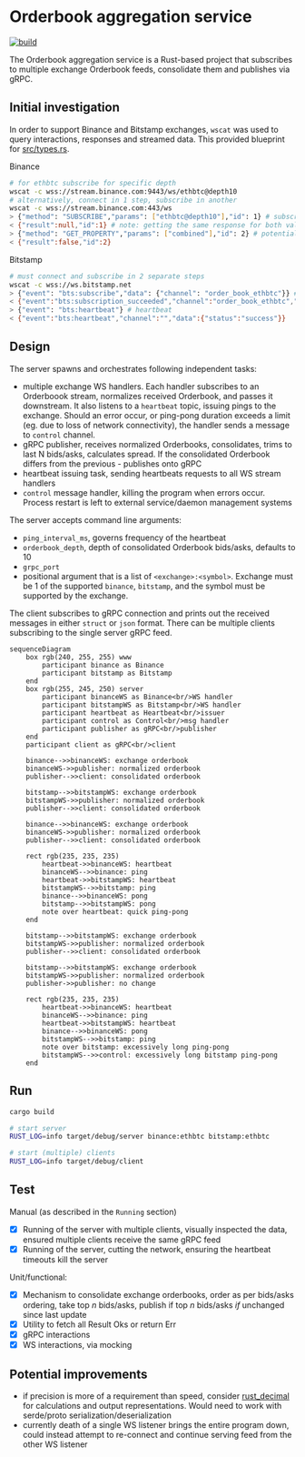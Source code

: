 # Orderbook aggregation service

[![build](../../workflows/build/badge.svg)](../../actions/workflows/build.yml)

The Orderbook aggregation service is a Rust-based project that subscribes to multiple exchange Orderbook feeds, consolidate them and publishes via gRPC.

## Initial investigation

In order to support Binance and Bitstamp exchanges, `wscat` was used to query interactions, responses and streamed data. This provided blueprint for [src/types.rs](src/types.rs).

Binance

```sh
# for ethbtc subscribe for specific depth
wscat -c wss://stream.binance.com:9443/ws/ethbtc@depth10
# alternatively, connect in 1 step, subscribe in another
wscat -c wss://stream.binance.com:443/ws
> {"method": "SUBSCRIBE","params": ["ethbtc@depth10"],"id": 1} # subscribes to channel
< {"result":null,"id":1} # note: getting the same response for both valid and invalid pairs
> {"method": "GET_PROPERTY","params": ["combined"],"id": 2} # potential heartbeat
< {"result":false,"id":2}
```

Bitstamp

```sh
# must connect and subscribe in 2 separate steps
wscat -c wss://ws.bitstamp.net
> {"event": "bts:subscribe","data": {"channel": "order_book_ethbtc"}} # gets top 100 asks/bids
< {"event":"bts:subscription_succeeded","channel":"order_book_ethbtc","data":{}} # note: getting the same response for both valid and invalid pairs
> {"event": "bts:heartbeat"} # heartbeat
< {"event":"bts:heartbeat","channel":"","data":{"status":"success"}}
```

## Design

The server spawns and orchestrates following independent tasks:

- multiple exchange WS handlers. Each handler subscribes to an Orderboook stream, normalizes received Orderbook, and passes it downstream. It also listens to a `heartbeat` topic, issuing pings to the exchange. Should an error occur, or ping-pong duration exceeds a limit (eg. due to loss of network connectivity), the handler sends a message to `control` channel.
- gRPC publisher, receives normalized Orderbooks, consolidates, trims to last N bids/asks, calculates spread. If the consolidated Orderbook differs from the previous - publishes onto gRPC
- heartbeat issuing task, sending heartbeats requests to all WS stream handlers
- `control` message handler, killing the program when errors occur. Process restart is left to external service/daemon management systems

The server accepts command line arguments:

- `ping_interval_ms`, governs frequency of the heartbeat
- `orderbook_depth`, depth of consolidated Orderbook bids/asks, defaults to 10
- `grpc_port`
- positional argument that is a list of `<exchange>:<symbol>`. Exchange must be 1 of the supported `binance`, `bitstamp`, and the symbol must be supported by the exchange.

The client subscribes to gRPC connection and prints out the received messages in either `struct` or `json` format. There can be multiple clients subscribing to the single server gRPC feed.

```mermaid
sequenceDiagram
    box rgb(240, 255, 255) www
        participant binance as Binance
        participant bitstamp as Bitstamp
    end
    box rgb(255, 245, 250) server
        participant binanceWS as Binance<br/>WS handler
        participant bitstampWS as Bitstamp<br/>WS handler
        participant heartbeat as Heartbeat<br/>issuer
        participant control as Control<br/>msg handler
        participant publisher as gRPC<br/>publisher
    end
    participant client as gRPC<br/>client

    binance-->>binanceWS: exchange orderbook
    binanceWS->>publisher: normalized orderbook
    publisher-->>client: consolidated orderbook

    bitstamp-->>bitstampWS: exchange orderbook
    bitstampWS->>publisher: normalized orderbook
    publisher-->>client: consolidated orderbook

    binance-->>binanceWS: exchange orderbook
    binanceWS->>publisher: normalized orderbook
    publisher-->>client: consolidated orderbook

    rect rgb(235, 235, 235)
        heartbeat->>binanceWS: heartbeat
        binanceWS-->>binance: ping
        heartbeat->>bitstampWS: heartbeat
        bitstampWS-->>bitstamp: ping
        binance-->>binanceWS: pong
        bitstamp-->>bitstampWS: pong
        note over heartbeat: quick ping-pong
    end

    bitstamp-->>bitstampWS: exchange orderbook
    bitstampWS->>publisher: normalized orderbook
    publisher-->>client: consolidated orderbook

    bitstamp-->>bitstampWS: exchange orderbook
    bitstampWS->>publisher: normalized orderbook
    publisher->>publisher: no change

    rect rgb(235, 235, 235)
        heartbeat->>binanceWS: heartbeat
        binanceWS-->>binance: ping
        heartbeat->>bitstampWS: heartbeat
        binance-->>binanceWS: pong
        bitstampWS-->>bitstamp: ping
        note over bitstamp: excessively long ping-pong
        bitstampWS-->>control: excessively long bitstamp ping-pong
    end
```

## Run

```sh
cargo build

# start server
RUST_LOG=info target/debug/server binance:ethbtc bitstamp:ethbtc

# start (multiple) clients
RUST_LOG=info target/debug/client
```

## Test

Manual (as described in the `Running` section)

- [x] Running of the server with multiple clients, visually inspected the data, ensured multiple clients receive the same gRPC feed
- [x] Running of the server, cutting the network, ensuring the heartbeat timeouts kill the server

Unit/functional:

- [x] Mechanism to consolidate exchange orderbooks, order as per bids/asks ordering, take top _n_ bids/asks, publish if top _n_ bids/asks _if_ unchanged since last update
- [x] Utility to fetch all Result Oks or return Err
- [x] gRPC interactions
- [x] WS interactions, via mocking

## Potential improvements

- if precision is more of a requirement than speed, consider [rust_decimal](https://docs.rs/rust_decimal/latest/rust_decimal) for calculations and output representations. Would need to work with serde/proto serialization/deserialization
- currently death of a single WS listener brings the entire program down, could instead attempt to re-connect and continue serving feed from the other WS listener
